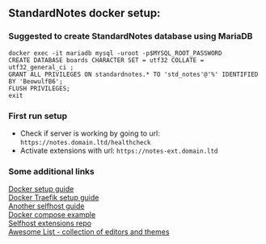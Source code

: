 ## StandardNotes docker setup:

### Suggested to create StandardNotes database using MariaDB

```
docker exec -it mariadb mysql -uroot -p$MYSQL_ROOT_PASSWORD
CREATE DATABASE boards CHARACTER SET = utf32 COLLATE = utf32_general_ci ;
GRANT ALL PRIVILEGES ON standardnotes.* TO 'std_notes'@'%' IDENTIFIED BY 'BeowulfB6';
FLUSH PRIVILEGES;
exit
```

### First run setup

- Check if server is working by going to url: `https://notes.domain.ltd/healthcheck`
- Activate extensions with url: `https://notes-ext.domain.ltd`

### Some additional links

[Docker setup guide](https://www.blackvoid.club/standard-notes-docker-self-hosted-alternative/amp/)  
[Docker Traefik setup guide](https://ae3.ch/selfhosted-standard-notes-with-docker-and-traefik)  
[Another selfhost guide](https://theselfhostingblog.com/posts/how-to-completely-self-host-standard-notes/)  
[Docker compose example](https://pastebin.com/LFNwgscB)  
[Selfhost extensions repo](https://github.com/iganeshk/standardnotes-extensions)  
[Awesome List - collection of editors and themes](https://github.com/jonhadfield/awesome-standard-notes)
